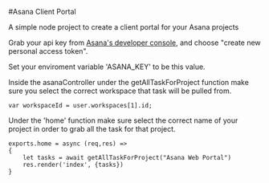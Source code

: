 #Asana Client Portal

A simple node project to create a client portal for your Asana projects

Grab your api key from [Asana's developer console](https://app.asana.com/-/developer_console), and choose "create new personal access token".

Set your enviroment variable 'ASANA_KEY' to be this value.

Inside the asanaController under the getAllTaskForProject function make sure you select the correct workspace that task will be pulled from.

`var workspaceId = user.workspaces[1].id;`

Under the 'home' function make sure select the correct name of your project in order to grab all the task for that project. 

```
exports.home = async (req,res) => 
{
	let tasks = await getAllTaskForProject("Asana Web Portal")
	res.render('index', {tasks})
}
```